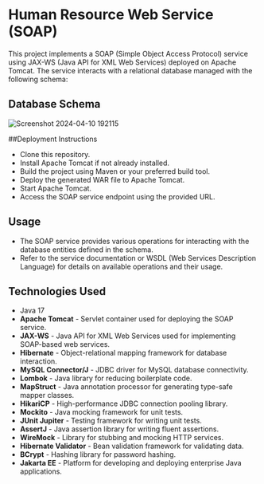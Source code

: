 # Human Resource Web Service (SOAP)
This project implements a SOAP (Simple Object Access Protocol) service using JAX-WS (Java API for XML Web Services) deployed on Apache Tomcat. The service interacts with a relational database managed with the following schema:

## Database Schema
![Screenshot 2024-04-10 192115](https://github.com/omarwaels/human-resource-SOAP/assets/85417842/9b65d576-1a3b-4180-b48c-0454c1f44096)

##Deployment Instructions
- Clone this repository.
- Install Apache Tomcat if not already installed.
- Build the project using Maven or your preferred build tool.
- Deploy the generated WAR file to Apache Tomcat.
- Start Apache Tomcat.
- Access the SOAP service endpoint using the provided URL.

## Usage
- The SOAP service provides various operations for interacting with the database entities defined in the schema.
- Refer to the service documentation or WSDL (Web Services Description Language) for details on available operations and their usage.

## Technologies Used
- Java 17
- **Apache Tomcat** - Servlet container used for deploying the SOAP service.
- **JAX-WS** - Java API for XML Web Services used for implementing SOAP-based web services.
- **Hibernate** - Object-relational mapping framework for database interaction.
- **MySQL Connector/J** - JDBC driver for MySQL database connectivity.
- **Lombok** - Java library for reducing boilerplate code.
- **MapStruct** - Java annotation processor for generating type-safe mapper classes.
- **HikariCP** - High-performance JDBC connection pooling library.
- **Mockito** - Java mocking framework for unit tests.
- **JUnit Jupiter** - Testing framework for writing unit tests.
- **AssertJ** - Java assertion library for writing fluent assertions.
- **WireMock** - Library for stubbing and mocking HTTP services.
- **Hibernate Validator** - Bean validation framework for validating data.
- **BCrypt** - Hashing library for password hashing.
- **Jakarta EE** - Platform for developing and deploying enterprise Java applications.



